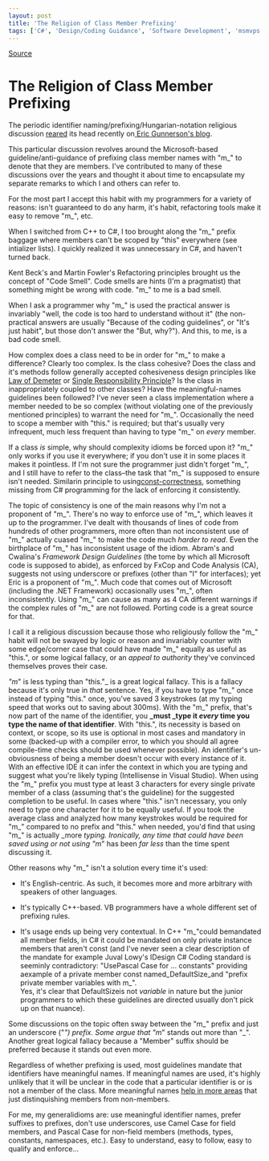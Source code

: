 ```yaml
---
layout: post
title: 'The Religion of Class Member Prefixing'
tags: ['C#', 'Design/Coding Guidance', 'Software Development', 'msmvps', 'June 2007']
---
```

[Source](http://blogs.msmvps.com/peterritchie/2007/06/17/the-religion-of-class-member-prefixing/ "Permalink to The Religion of Class Member Prefixing")

# The Religion of Class Member Prefixing

The periodic identifier naming/prefixing/Hungarian-notation religious discussion [reared][1] its head recently on[ Eric Gunnerson's blog][2]. 

This particular discussion revolves around the Microsoft-based guideline/anti-guidance of prefixing class member names with "m_" to denote that they are members. I've contributed to many of these discussions over the years and thought it about time to encapsulate my separate remarks to which I and others can refer to.

For the most part I accept this habit with my programmers for a variety of reasons: isn't guaranteed to do any harm, it's habit, refactoring tools make it easy to remove "m_", etc.

When I switched from C++ to C#, I too brought along the "m_" prefix baggage where members can't be scoped by "this" everywhere (see intializer lists). I quickly realized it was unnecessary in C#, and haven't turned back.

Kent Beck's and Martin Fowler's Refactoring principles brought us the concept of "Code Smell". Code smells are hints (I'm a pragmatist) that something might be wrong with code. "m_" to me is a bad smell.

When I ask a programmer why "m_" is used the practical answer is invariably "well, the code is too hard to understand without it" (the non-practical answers are usually "Because of the coding guidelines", or "It's just habit", but those don't answer the "But, why?"). And this, to me, is a bad code smell.

How complex does a class need to be in order for "m_" to make a difference? Clearly too complex. Is the class cohesive? Does the class and it's methods follow generally accepted cohesiveness design principles like [Law of Demeter][3] or [Single Responsibility Principle][4]? Is the class in inappropriately coupled to other classes? Have the meaningful-names guidelines been followed? I've never seen a class implementation where a member needed to be so complex (without violating one of the previously mentioned principles) to warrant the need for "m_". Occasionally the need to scope a member with "this." is required; but that's usually very infrequent, much less frequent than having to type "m_" on _every_ member.

If a class _is_ simple, why should complexity idioms be forced upon it? "m_" only works if you use it everywhere; if you don't use it in some places it makes it pointless. If I'm not sure the programmer just didn't forget "m_", and I still have to refer to the class–the task that "m_" is supposed to ensure isn't needed. Similarin principle to using[const-correctness][5], something missing from C# programming for the lack of enforcing it consistently.

The topic of consistency is one of the main reasons why I'm not a proponent of "m_". There's no way to enforce use of "m_", which leaves it up to the programmer. I've dealt with thousands of lines of code from hundreds of other programmers, more often than not inconsistent use of "m_" actually cuased "m_" to make the code much _harder to read_. Even the birthplace of "m_" has inconsistent usage of the idiom. Abram's and Cwalina's _Framework Design Guidelines_ (the tome by which all Microsoft code is supposed to abide), as enforced by FxCop and Code Analysis (CA), suggests not using underscore or prefixes (other than "I" for interfaces); yet Eric is a proponent of "m_". Much code that comes out of Microsoft (including the .NET Framework) occasionally uses "m_", often inconsistently. Using "m_" can cause as many as 4 CA different warnings if the complex rules of "m_" are not followed. Porting code is a great source for that.

I call it a religious discussion because those who religiously follow the "m_" habit will not be swayed by logic or reason and invariably counter with some edge/corner case that could have made "m_" equally as useful as "this.", or some logical fallacy, or an _appeal to authority_ they've convinced themselves proves their case.

_"m_" is less typing than "this."_ is a great logical fallacy. This is a fallacy because it's only true in _that_ sentence. Yes, if you have to type "m_" once instead of typing "this." once, you've saved 3 keystrokes (at my typing speed that works out to saving about 300ms). With the "m_" prefix, that's now part of the name of the identifier, you **_must _type it _every_ time you type the name of that identifier**. With "this.", its necessity is based on context, or scope, so its use is optional in most cases and mandatory in some (backed-up with a compiler error, to which you should all agree compile-time checks should be used whenever possible). An identifier's un-obviousness of being a member doesn't occur with every instance of it. With an effective IDE it can infer the context in which you are typing and suggest what you're likely typing (Intellisense in Visual Studio). When using the "m_" prefix you must type at least 3 characters for every single private member of a class (assuming that's the guideline) for the suggested completion to be useful. In cases where "this." isn't necessary, you only need to type one character for it to be equally useful. If you took the average class and analyzed how many keystrokes would be required for "m_" compared to no prefix and "this." when needed, you'd find that using "m_" is actually _more _typing. Ironically, any time that could have been saved using or not using "m_" has been _far less_ than the time spent discussing it.

Other reasons why "m_" isn't a solution every time it's used:

  

  

* It's English-centric. As such, it becomes more and more arbitrary with speakers of other languages.

  

* It's typically C++-based. VB programmers have a whole different set of prefixing rules.

  

* It's usage ends up being very contextual. In C++ "m_"could bemandated all member fields, in C# it could be mandated on only private instance members that aren't const (and I've never seen a clear description of the mandate for example Juval Lowy's IDesign C# Coding standard is seeminly contradictory: "UsePascal Case for … constants" providing aexample of a private member const named_DefaultSize_and "prefix private member variables with m_".   
Yes, it's clear that DefaultSizeis not _variable_ in nature but the junior programmers to which these guidelines are directed usually don't pick up on that nuance).

Some discussions on the topic often sway between the "m_" prefix and just an underscore ("_") prefix. Some argue that "m_" stands out more than "_". Another great logical fallacy because a "Member" suffix should be preferred because it stands out even more.

Regardless of whether prefixing is used, most guidelines mandate that identifiers have meaningful names. If meaningful names are used, it's highly unlikely that it will be unclear in the code that a particular identifier is or is not a member of the class. More meaningful names [help in more areas][6] that just distinquishing members from non-members.

For me, my generalidioms are: use meaningful identifier names, prefer suffixes to prefixes, don't use underscores, use Camel Case for field members, and Pascal Case for non-field members (methods, types, constants, namespaces, etc.). Easy to understand, easy to follow, easy to qualify and enforce…

[1]: http://blogs.msdn.com/ericgu/archive/2007/06/15/to-m-or-no-to-m-that-is-the-question.aspx
[2]: http://blogs.msdn.com/ericgu/default.aspx
[3]: http://en.wikipedia.org/wiki/Law_of_Demeter
[4]: http://en.wikipedia.org/wiki/Single_responsibility_principle
[5]: http://en.wikipedia.org/wiki/Const
[6]: http://blogs.msdn.com/ericlippert/archive/2007/06/12/bad-names.aspx


